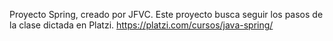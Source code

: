 Proyecto Spring, creado por JFVC.
Este proyecto busca seguir los pasos de la clase dictada en Platzi.
https://platzi.com/cursos/java-spring/ 
